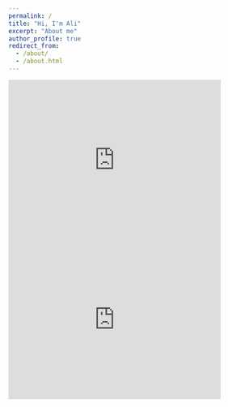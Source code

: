 ```yaml
---
permalink: /
title: "Hi, I'm Ali"
excerpt: "About me"
author_profile: true
redirect_from: 
  - /about/
  - /about.html
---
```

<iframe width="420" height="315" src="https://youtu.be/F99Vjw6fNeM" frameborder="0" allowfullscreen></iframe>
<iframe width="420" height="315" src="https://github.com/0xGwyn/0xGwyn.github.io/assets/60668579/c2202fcc-46b8-451e-a88a-feb7345afd91" frameborder="0" allowfullscreen></iframe>

